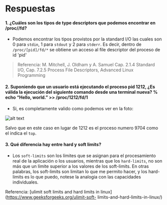# Respuestas

#### 1. ¿Cuáles son los tipos de type descriptors que podemos encontrar en /proc//fd?
* Podemos encontrar los tipos provistos por la standard I/O las cuales son 0 para `stdin`, 1 para `stdout` y 2 para `stderr`. Es decir, dentro de `/proc/[pid]/fd/*` se obtiene un acceso al file descriptor del proceso de id 'pid'

> Referencia: M. Mitchell, J. Oldham y A. Samuel Cap. 2.1.4 Standard I/O, Cap. 7.2.5 Process File 
> Descriptors, Advanced Linux Programming

#### 2. Suponiendo que un usuario está ejecutando el proceso pid 1212, ¿Es válida la ejecución del siguiente comando desde una terminal nueva? % echo “Hello, world.” >> /proc/1212/fd/1
* Si, es completamente valido como podemos ver en la foto:

![alt text](https://github.com/ICOMP-UNC/soi---2021---laboratorio-3-Fran-cio/blob/main/pic.jpeg "Foto 1")

Salvo que en este caso en lugar de 1212 es el proceso numero 9704 como el indica el `top`.

#### 3. Qué diferencia hay entre hard y soft limits?
* Los `soft-limits` son los límites que se asignan para el procesamiento real de la aplicación o los usuarios, mientras que los `hard-limits`, no son más que un límite superior a los valores de los soft-limits. En otras palabras, los soft-limits son limitan lo que me permito hacer, y los hard-limits es lo que puedo, notese la analogia con las capacidades individuales.

Referencia: [ulimit soft limits and hard limits in linux](https://www.geeksforgeeks.org/ulimit-soft- limits-and-hard-limits-in-linux/)


